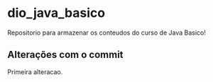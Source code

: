 # dio_java_basico
Repositorio para armazenar os conteudos do curso de Java Basico!

## Alterações com o commit
Primeira alteracao.